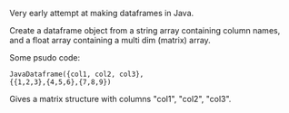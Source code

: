 Very early attempt at making dataframes in Java.

Create a dataframe object from a string array containing column names, and a float array containing a multi dim (matrix) array.

Some psudo code:

<code>JavaDataframe({col1, col2, col3}, {{1,2,3},{4,5,6},{7,8,9})</code>

Gives a matrix structure with columns "col1", "col2", "col3".